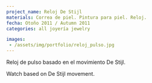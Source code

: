 ```yaml
---
project_name: Reloj De Stijl
materials: Correa de piel. Pintura para piel. Reloj.
fecha: Otoño 2011 / Autumn 2011
categories: all joyería jewelry

images:
 - /assets/img/portfolio/reloj_pulso.jpg
---
```


Reloj de pulso basado en el movimiento De Stijl.


Watch based on De Stijl movement.
